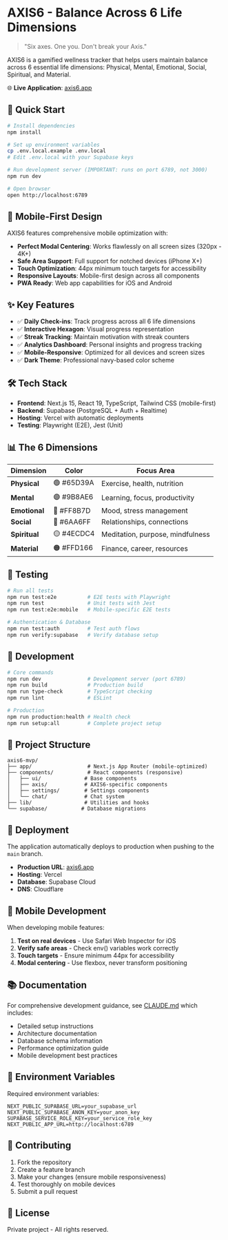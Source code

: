 # AXIS6 - Balance Across 6 Life Dimensions

> "Six axes. One you. Don't break your Axis."

AXIS6 is a gamified wellness tracker that helps users maintain balance across 6 essential life dimensions: Physical, Mental, Emotional, Social, Spiritual, and Material.

🌐 **Live Application**: [axis6.app](https://axis6.app)

## 🚀 Quick Start

```bash
# Install dependencies
npm install

# Set up environment variables
cp .env.local.example .env.local
# Edit .env.local with your Supabase keys

# Run development server (IMPORTANT: runs on port 6789, not 3000)
npm run dev

# Open browser
open http://localhost:6789
```

## 📱 Mobile-First Design

AXIS6 features comprehensive mobile optimization with:

- **Perfect Modal Centering**: Works flawlessly on all screen sizes (320px - 4K+)
- **Safe Area Support**: Full support for notched devices (iPhone X+)
- **Touch Optimization**: 44px minimum touch targets for accessibility
- **Responsive Layouts**: Mobile-first design across all components
- **PWA Ready**: Web app capabilities for iOS and Android

## ✨ Key Features

- ✅ **Daily Check-ins**: Track progress across all 6 life dimensions  
- ✅ **Interactive Hexagon**: Visual progress representation
- ✅ **Streak Tracking**: Maintain motivation with streak counters
- ✅ **Analytics Dashboard**: Personal insights and progress tracking
- ✅ **Mobile-Responsive**: Optimized for all devices and screen sizes
- ✅ **Dark Theme**: Professional navy-based color scheme

## 🛠️ Tech Stack

- **Frontend**: Next.js 15, React 19, TypeScript, Tailwind CSS (mobile-first)
- **Backend**: Supabase (PostgreSQL + Auth + Realtime)
- **Hosting**: Vercel with automatic deployments
- **Testing**: Playwright (E2E), Jest (Unit)

## 📊 The 6 Dimensions

| Dimension | Color | Focus Area |
|-----------|--------|------------|
| **Physical** | 🟢 #65D39A | Exercise, health, nutrition |
| **Mental** | 🟣 #9B8AE6 | Learning, focus, productivity |
| **Emotional** | 🔴 #FF8B7D | Mood, stress management |
| **Social** | 🔵 #6AA6FF | Relationships, connections |
| **Spiritual** | 🟡 #4ECDC4 | Meditation, purpose, mindfulness |
| **Material** | 🟠 #FFD166 | Finance, career, resources |

## 🧪 Testing

```bash
# Run all tests
npm run test:e2e          # E2E tests with Playwright
npm run test              # Unit tests with Jest
npm run test:e2e:mobile   # Mobile-specific E2E tests

# Authentication & Database
npm run test:auth         # Test auth flows
npm run verify:supabase   # Verify database setup
```

## 🔧 Development

```bash
# Core commands
npm run dev               # Development server (port 6789)
npm run build             # Production build
npm run type-check        # TypeScript checking
npm run lint              # ESLint

# Production
npm run production:health # Health check
npm run setup:all         # Complete project setup
```

## 📂 Project Structure

```
axis6-mvp/
├── app/                  # Next.js App Router (mobile-optimized)
├── components/           # React components (responsive)
│   ├── ui/              # Base components
│   ├── axis/            # AXIS6-specific components
│   ├── settings/        # Settings components
│   └── chat/            # Chat system
├── lib/                 # Utilities and hooks
└── supabase/           # Database migrations
```

## 🚀 Deployment

The application automatically deploys to production when pushing to the `main` branch.

- **Production URL**: [axis6.app](https://axis6.app)
- **Hosting**: Vercel
- **Database**: Supabase Cloud
- **DNS**: Cloudflare

## 📱 Mobile Development

When developing mobile features:

1. **Test on real devices** - Use Safari Web Inspector for iOS
2. **Verify safe areas** - Check env() variables work correctly
3. **Touch targets** - Ensure minimum 44px for accessibility
4. **Modal centering** - Use flexbox, never transform positioning

## 📚 Documentation

For comprehensive development guidance, see [CLAUDE.md](./CLAUDE.md) which includes:

- Detailed setup instructions
- Architecture documentation
- Database schema information
- Performance optimization guide
- Mobile development best practices

## 🔐 Environment Variables

Required environment variables:

```env
NEXT_PUBLIC_SUPABASE_URL=your_supabase_url
NEXT_PUBLIC_SUPABASE_ANON_KEY=your_anon_key
SUPABASE_SERVICE_ROLE_KEY=your_service_role_key
NEXT_PUBLIC_APP_URL=http://localhost:6789
```

## 🤝 Contributing

1. Fork the repository
2. Create a feature branch
3. Make your changes (ensure mobile responsiveness)
4. Test thoroughly on mobile devices
5. Submit a pull request

## 📄 License

Private project - All rights reserved.
